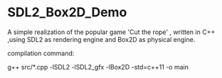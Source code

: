 # SDL2_Box2D_Demo

A simple realization of the popular game 'Cut the rope' , written in C++ ,using SDL2 as rendering engine and Box2D as physical engine.

compilation command:

g++ src/*.cpp -lSDL2 -lSDL2_gfx -lBox2D -std=c++11 -o main

